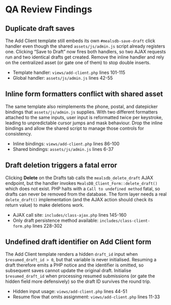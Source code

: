 # QA Review Findings

## Duplicate draft saves
The Add Client template still embeds its own `#mealsdb-save-draft` click handler even though the shared `assets/js/admin.js` script already registers one. Clicking “Save to Draft” now fires both handlers, so two AJAX requests run and two identical drafts get created. Remove the inline handler and rely on the centralized asset (or gate one of them) to stop double inserts.

* Template handler: `views/add-client.php` lines 101-115
* Global handler: `assets/js/admin.js` lines 42-55

## Inline form formatters conflict with shared asset
The same template also reimplements the phone, postal, and datepicker bindings that `assets/js/admin.js` supplies. With two different formatters attached to the same inputs, user input is reformatted twice per keystroke, leading to unpredictable cursor jumps and mask behaviour. Drop the inline bindings and allow the shared script to manage those controls for consistency.

* Inline bindings: `views/add-client.php` lines 86-100
* Shared bindings: `assets/js/admin.js` lines 6-37

## Draft deletion triggers a fatal error
Clicking **Delete** on the Drafts tab calls the `mealsdb_delete_draft` AJAX endpoint, but the handler invokes `MealsDB_Client_Form::delete_draft()` which does not exist. PHP halts with a `Call to undefined method` fatal, so drafts can never be removed from the database. The form layer needs a real `delete_draft()` implementation (and the AJAX action should check its return value) to make deletions work.

* AJAX call site: `includes/class-ajax.php` lines 145-160
* Only draft persistence method available: `includes/class-client-form.php` lines 228-302

## Undefined draft identifier on Add Client form
The Add Client template renders a hidden `draft_id` input when `$resumed_draft_id > 0`, but that variable is never initialised. Resuming a draft therefore emits a PHP notice and the identifier is omitted, so subsequent saves cannot update the original draft. Initialise `$resumed_draft_id` when processing resumed submissions (or gate the hidden field more defensively) so the draft ID survives the round trip.

* Hidden input usage: `views/add-client.php` lines 44-51
* Resume flow that omits assignment: `views/add-client.php` lines 11-33
